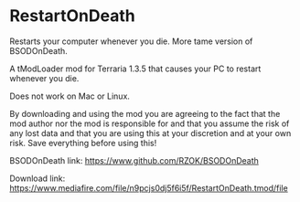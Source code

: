 # RestartOnDeath
Restarts your computer whenever you die. More tame version of BSODOnDeath.

A tModLoader mod for Terraria 1.3.5 that causes your PC to restart whenever you die.

Does not work on Mac or Linux.

By downloading and using the mod you are agreeing to the fact that the mod author nor the mod is responsible for and that you assume the risk of any lost data and that you are using this at your discretion and at your own risk. Save everything before using this!

BSODOnDeath link: https://www.github.com/RZOK/BSODOnDeath

Download link: https://www.mediafire.com/file/n9pcjs0dj5f6i5f/RestartOnDeath.tmod/file
